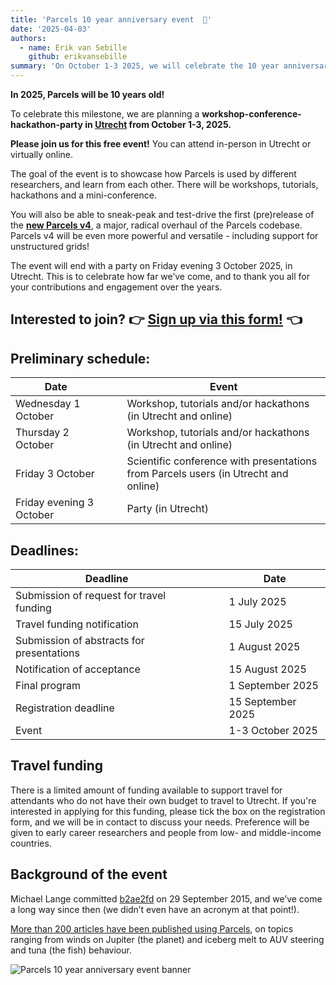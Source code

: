 ```yaml
---
title: 'Parcels 10 year anniversary event  🎉'
date: '2025-04-03'
authors:
  - name: Erik van Sebille
    github: erikvansebille
summary: 'On October 1-3 2025, we will celebrate the 10 year anniversary of Parcels in Utrecht, Netherlands, with a workshop-conference-hackathon-party.'
---
```


**In 2025, Parcels will be 10 years old!**

To celebrate this milestone, we are planning a **workshop-conference-hackathon-party in [Utrecht](https://maps.app.goo.gl/vQhBLecygz3tGiCE6) from October 1-3, 2025.**

**Please join us for this free event!** You can attend in-person in Utrecht or virtually online.

The goal of the event is to showcase how Parcels is used by different researchers, and learn from each other. There will be workshops, tutorials, hackathons and a mini-conference.

You will also be able to sneak-peak and test-drive the first (pre)release of the **[new Parcels v4](https://docs.oceanparcels.org/en/v4-dev/v4/)**, a major, radical overhaul of the Parcels codebase. Parcels v4 will be even more powerful and versatile - including support for unstructured grids!

The event will end with a party on Friday evening 3 October 2025, in Utrecht. This is to celebrate how far we’ve come, and to thank you all for your contributions and engagement over the years.

## Interested to join? 👉 [Sign up via this form!](https://forms.office.com/e/5Nug5tjM5Z) 👈

## Preliminary schedule:

<table>
  <thead>
    <tr>
      <th style={{ textAlign: 'left' }}>Date</th>
      <th>&nbsp;&nbsp;&nbsp;&nbsp;</th>
      <th style={{ textAlign: 'left' }}>Event</th>
    </tr>
  </thead>
  <tbody>
    <tr>
      <td>Wednesday 1 October</td>
      <td></td>
      <td>Workshop, tutorials and/or hackathons (in Utrecht and online)</td>
    </tr>
    <tr>
      <td>Thursday 2 October</td>
      <td></td>
      <td>Workshop, tutorials and/or hackathons (in Utrecht and online)</td>
    </tr>
    <tr>
      <td>Friday 3 October</td>
      <td></td>
      <td>
        Scientific conference with presentations from Parcels users (in Utrecht
        and online)
      </td>
    </tr>
    <tr>
      <td>Friday evening 3 October</td>
      <td></td>
      <td>Party (in Utrecht)</td>
    </tr>
  </tbody>
</table>

## Deadlines:

<table>
  <thead>
    <tr>
      <th style={{ textAlign: 'left' }}>Deadline</th>
      <th>&nbsp;&nbsp;&nbsp;&nbsp;</th>
      <th style={{ textAlign: 'left' }}>Date</th>
    </tr>
  </thead>
  <tbody>
    <tr>
      <td>Submission of request for travel funding</td>
      <td></td>
      <td>1 July 2025</td>
    </tr>
    <tr>
      <td>Travel funding notification</td>
      <td></td>
      <td>15 July 2025</td>
    </tr>
    <tr>
      <td>Submission of abstracts for presentations</td>
      <td></td>
      <td>1 August 2025</td>
    </tr>
    <tr>
      <td>Notification of acceptance</td>
      <td></td>
      <td>15 August 2025</td>
    </tr>
    <tr>
      <td>Final program</td>
      <td></td>
      <td>1 September 2025</td>
    </tr>
    <tr>
      <td>Registration deadline</td>
      <td></td>
      <td>15 September 2025</td>
    </tr>
    <tr>
      <td>Event</td>
      <td></td>
      <td>1-3 October 2025</td>
    </tr>
  </tbody>
</table>

## Travel funding

There is a limited amount of funding available to support travel for attendants who do not have their own budget to travel to Utrecht. If you're interested in applying for this funding, please tick the box on the registration form, and we will be in contact to discuss your needs. Preference will be given to early career researchers and people from low- and middle-income countries.

## Background of the event

Michael Lange committed [b2ae2fd](https://github.com/OceanParcels/Parcels/commit/b2ae2fd44979c125fbc21f2c939289db62dc4816) on 29 September 2015, and we’ve come a long way since then (we didn’t even have an acronym at that point!).

[More than 200 articles have been published using Parcels](/papers-citing-parcels#papers-citing-parcels), on topics ranging from winds on Jupiter (the planet) and iceberg melt to AUV steering and tuna (the fish) behaviour.

![Parcels 10 year anniversary event banner](/posts/10year-event/anniversary-image.png)
